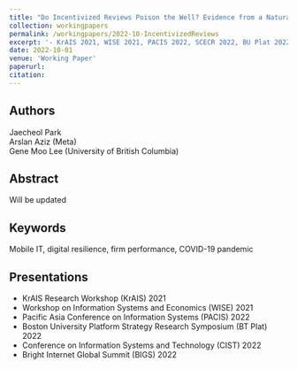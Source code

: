 ```yaml
---
title: "Do Incentivized Reviews Poison the Well? Evidence from a Natural Experiment at Amazon.com"
collection: workingpapers
permalink: /workingpapers/2022-10-IncentivizedReviews
excerpt: '- KrAIS 2021, WISE 2021, PACIS 2022, SCECR 2022, BU Plat 2022, CIST 2022, BIGS 2022'
date: 2022-10-01
venue: 'Working Paper'
paperurl: 
citation: 
---
```


## Authors
Jaecheol Park\
Arslan Aziz (Meta)\
Gene Moo Lee (University of British Columbia)

## Abstract
Will be updated

## Keywords
Mobile IT, digital resilience, firm performance, COVID-19 pandemic

## Presentations
* KrAIS Research Workshop (KrAIS) 2021
* Workshop on Information Systems and Economics (WISE) 2021
* Pacific Asia Conference on Information Systems (PACIS) 2022
* Boston University Platform Strategy Research Symposium (BT Plat) 2022
* Conference on Information Systems and Technology (CIST) 2022
* Bright Internet Global Summit (BIGS) 2022
